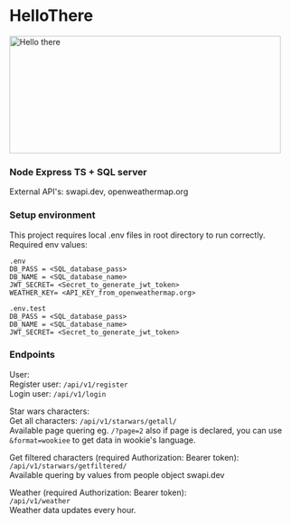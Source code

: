 # HelloThere

<img alt="Hello there" width="480" height="208" src="https://media1.giphy.com/media/xTiIzJSKB4l7xTouE8/giphy.gif">

### Node Express TS + SQL server
External API's: swapi.dev, openweathermap.org

### Setup environment

This project requires local .env files in root directory to run correctly.<br>
Required env values:

```
.env
DB_PASS = <SQL_database_pass>
DB_NAME = <SQL_database_name>
JWT_SECRET= <Secret_to_generate_jwt_token>
WEATHER_KEY= <API_KEY_from_openweathermap.org>
```

```
.env.test
DB_PASS = <SQL_database_pass>
DB_NAME = <SQL_database_name>
JWT_SECRET= <Secret_to_generate_jwt_token>
```

### Endpoints
User:<br>
Register user: ```/api/v1/register```</br>
Login user: ```/api/v1/login```

Star wars characters:<br>
Get all characters: ```/api/v1/starwars/getall/```<br> Available page quering eg. ```/?page=2``` also if page is declared, you can use ```&format=wookiee``` to get data in wookie's language.

Get filtered characters (required Authorization: Bearer token):<br>
```/api/v1/starwars/getfiltered/```<br> Available quering by values from people object swapi.dev

Weather (required Authorization: Bearer token):<br>
```/api/v1/weather```<br>
Weather data updates every hour.


